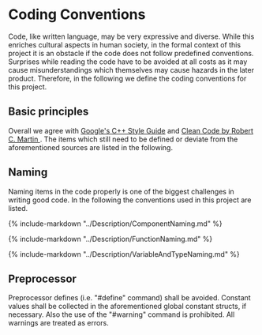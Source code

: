 # Coding Conventions

Code, like written language, may be very expressive and diverse. While this enriches cultural aspects in human society, in the formal context of this project it is an obstacle if the code does not follow predefined conventions. Surprises while reading the code have to be avoided at all costs as it may cause misunderstandings which themselves may cause hazards in the later product. Therefore, in the following we define the coding conventions for this project.

## Basic principles
Overall we agree with [Google's C++ Style Guide](https://google.github.io/styleguide/cppguide.html) and [Clean Code by Robert C. Martin ](https://gist.github.com/wojteklu/73c6914cc446146b8b533c0988cf8d29). The items which still need to be defined or deviate from the aforementioned sources are listed in the following.


## Naming
Naming items in the code properly is one of the biggest challenges in writing good code. In the following the conventions used in this project are listed.

{%
   include-markdown "../Description/ComponentNaming.md"
%}

{%
   include-markdown "../Description/FunctionNaming.md"
%}

{%
   include-markdown "../Description/VariableAndTypeNaming.md"
%}

## Preprocessor
Preprocessor defines (i.e. "#define" command) shall be avoided. Constant values shall be collected in the aforementioned global constant structs, if necessary. Also the use of the "#warning" command is prohibited. All warnings are treated as errors.

